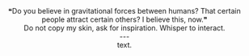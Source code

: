 </div> <div align="center"> ❝Do you believe in gravitational forces between humans? That certain people attract certain others? I believe this, now.❞ 
</div> <div align="center"> Do not copy my skin, ask for inspiration. Whisper to interact.

</div> <div align="center"> ---

</div> <div align="center">
</div> <div align="center"> text.
